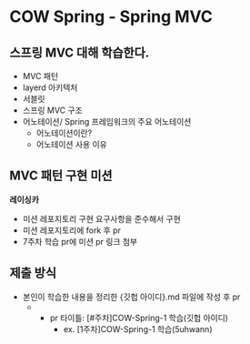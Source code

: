# COW Spring - Spring MVC
## 스프링 MVC 대해 학습한다.
- MVC 패턴
- layerd 아키텍처
- 서블릿
- 스프링 MVC 구조
- 어노테이션/ Spring 프레임워크의 주요 어노테이션
  - 어노테이션이란?
  - 어노테이션 사용 이유

## MVC 패턴 구현 미션
**레이싱카**
- 미션 레포지토리 구현 요구사항을 준수해서 구현
- 미션 레포지토리에 fork 후 pr
- 7주차 학습 pr에 미션 pr 링크 첨부



## 제출 방식
- 본인이 학습한 내용을 정리한 {깃헙 아이디}.md 파일에 작성 후 pr
	- * pr 타이틀: [#주차]COW-Spring-1 학습(깃헙 아이디)
		* ex. [1주차]COW-Spring-1 학습(5uhwann)

